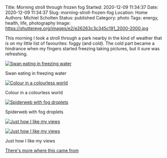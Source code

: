 Title: Morning stroll through frozen fog
Started: 2020-12-09 11:34:37
Date: 2020-12-09 11:34:37
Slug: morning-stroll-frozen-fog
Location: Home
Authors: Michiel Scholten
Status: published
Category: photo
Tags: energy, health, life, photography
Image: https://shuttereye.org/images/e2/e26263c3c345c191_2000-2000.jpg

This morning I took a stroll through a park nearby in the kind of weather that is on my little list of favourites: foggy (and cold). The cold part became a hindrance when my fingers started freezing taking pictures, but it sure was refreshing.

[![Swan eating in freezing water](https://shuttereye.org/images/ec/ec0ca8f66464240c_2000-2000.jpg)](https://shuttereye.org/nature/morning_stroll/IMG_0900.jpg/view/)

Swan eating in freezing water

[![Colour in a colourless world](https://shuttereye.org/images/a7/a74f68749993d4ce_2000-2000.jpg)](https://shuttereye.org/nature/morning_stroll/IMG_0864_01.jpg/view/)

Colour in a colourless world

[![Spiderweb with fog droplets](https://shuttereye.org/images/e1/e1c1e96980c0c2c2_2000-2000.jpg)](https://shuttereye.org/nature/morning_stroll/IMG_0912_01.jpg/view/)

Spiderweb with fog droplets

[![Just how I like my views](https://shuttereye.org/images/f0/f0f2f2d2e0e0e1e1_2000-2000.jpg)](https://shuttereye.org/nature/morning_stroll/IMG_0876.jpg/view/)

[![Just how I like my views](https://shuttereye.org/images/c8/c8c8c888008080cc_2000-2000.jpg)](https://shuttereye.org/nature/morning_stroll/IMG_0907.jpg/view/)

Just how I like my views

[There's more where this came from](https://shuttereye.org/nature/morning_stroll/)
